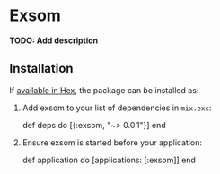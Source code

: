# Exsom

**TODO: Add description**

## Installation

If [available in Hex](https://hex.pm/docs/publish), the package can be installed as:

  1. Add exsom to your list of dependencies in `mix.exs`:

        def deps do
          [{:exsom, "~> 0.0.1"}]
        end

  2. Ensure exsom is started before your application:

        def application do
          [applications: [:exsom]]
        end

